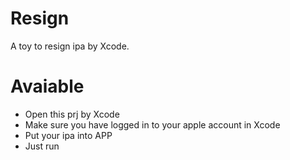 # Resign
A toy to resign ipa by Xcode.

# Avaiable
- Open this prj by Xcode
- Make sure you have logged in to your apple account in Xcode
- Put your ipa into APP
- Just run

